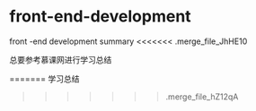 # front-end-development
front -end development summary
<<<<<<< .merge_file_JhHE10




总要参考慕课网进行学习总结  


=======
学习总结
>>>>>>> .merge_file_hZ12qA
